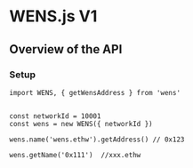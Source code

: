 # WENS.js V1


## Overview of the API

### Setup

```
import WENS, { getWensAddress } from 'wens'


const networkId = 10001
const wens = new WENS({ networkId })

wens.name('wens.ethw').getAddress() // 0x123

wens.getName('0x111')  //xxx.ethw
```
